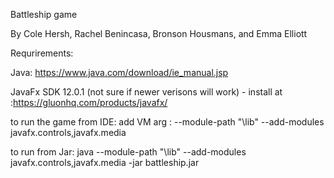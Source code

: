 Battleship game

By Cole Hersh, Rachel Benincasa, Bronson Housmans, and Emma Elliott

Requrirements: 

Java: https://www.java.com/download/ie_manual.jsp

JavaFx SDK 12.0.1 (not sure if newer verisons will work) - install at :https://gluonhq.com/products/javafx/

to run the game from IDE: add VM arg : --module-path "<insert path>\lib" --add-modules javafx.controls,javafx.media

to run from Jar: java --module-path "<insert path>\lib" --add-modules javafx.controls,javafx.media -jar battleship.jar 
